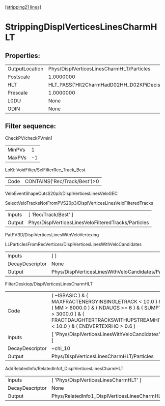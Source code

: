 [[stripping21 lines]](./stripping21-index)

# StrippingDisplVerticesLinesCharmHLT

## Properties:

|                |                                              |
|----------------|----------------------------------------------|
| OutputLocation | Phys/DisplVerticesLinesCharmHLT/Particles    |
| Postscale      | 1.0000000                                    |
| HLT            | HLT_PASS('Hlt2CharmHadD02HH_D02KPiDecision') |
| Prescale       | 1.0000000                                    |
| L0DU           | None                                         |
| ODIN           | None                                         |

## Filter sequence:

CheckPV/checkPVmin1

|        |     |
|--------|-----|
| MinPVs | 1   |
| MaxPVs | -1  |

LoKi::VoidFilter/SelFilterRec_Track_Best

|      |                               |
|------|-------------------------------|
| Code | CONTAINS('Rec/Track/Best')\>0 |

VeloEventShapeCutsS20p3/DisplVerticesLinesVeloGEC

SelectVeloTracksNotFromPVS20p3/DisplVerticesLinesVeloFilteredTracks

|        |                                                     |
|--------|-----------------------------------------------------|
| Inputs | [ 'Rec/Track/Best' ]                              |
| Output | Phys/DisplVerticesLinesVeloFilteredTracks/Particles |

PatPV3D/DisplVerticesLinesWithVeloVertexing

LLParticlesFromRecVertices/DisplVerticesLinesWithVeloCandidates

|                 |                                                     |
|-----------------|-----------------------------------------------------|
| Inputs          | [ ]                                               |
| DecayDescriptor | None                                                |
| Output          | Phys/DisplVerticesLinesWithVeloCandidates/Particles |

FilterDesktop/DisplVerticesLinesCharmHLT

|                 |                                                                                                                                                                                               |
|-----------------|-----------------------------------------------------------------------------------------------------------------------------------------------------------------------------------------------|
| Code            | ( ~ISBASIC ) & ( MAXFRACTENERGYINSINGLETRACK \< 10.0 ) & ( MM \> 6000.0 ) & ( NDAUGS \>= 6 ) & ( SUMPT \> 3000.0 ) & ( FRACTDAUGHTERTRACKSWITHUPSTREAMHIT \< 10.0 ) & ( ENDVERTEXRHO \> 0.6 ) |
| Inputs          | [ 'Phys/DisplVerticesLinesWithVeloCandidates' ]                                                                                                                                             |
| DecayDescriptor | ~chi_10                                                                                                                                                                                       |
| Output          | Phys/DisplVerticesLinesCharmHLT/Particles                                                                                                                                                     |

AddRelatedInfo/RelatedInfo1_DisplVerticesLinesCharmHLT

|                 |                                                        |
|-----------------|--------------------------------------------------------|
| Inputs          | [ 'Phys/DisplVerticesLinesCharmHLT' ]                |
| DecayDescriptor | None                                                   |
| Output          | Phys/RelatedInfo1_DisplVerticesLinesCharmHLT/Particles |

